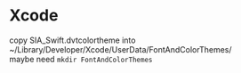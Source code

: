 # Xcode
copy SIA_Swift.dvtcolortheme into  
~/Library/Developer/Xcode/UserData/FontAndColorThemes/  
maybe need `mkdir FontAndColorThemes`
